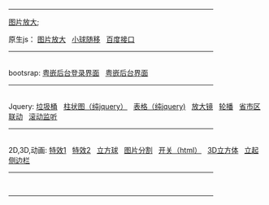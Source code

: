<hr style="border:3 double #987cb9" width="80%" color=#987cb9 SIZE=3>


[图片放大](https://zsfbest.github.io/京东放大.html?_blank);

原生js：
<a href="https://zsfbest.github.io/京东放大.html">图片放大</a>&nbsp;&nbsp;
<a href="https://zsfbest.github.io/小球移动.html">小球随移</a>&nbsp;&nbsp;
<a href="https://zsfbest.github.io/ajax/%E7%99%BE%E5%BA%A6/syfu.html">百度接口</a>&nbsp;&nbsp;
<HR style="FILTER: alpha(opacity=100,finishopacity=0,style=3)" width="80%" color=#987cb9 SIZE=3>


<br />
    bootsrap:
    <a href="https://zsfbest.github.io/bootstrap/粤嵌后台/HW/login.html" target="_blank">粤嵌后台登录界面</a>&nbsp;&nbsp;
		<a href="https://zsfbest.github.io/bootstrap/粤嵌后台/HW/list.html">粤嵌后台界面</a>&nbsp;&nbsp;
<HR style="FILTER: alpha(opacity=100,finishopacity=0,style=3)" width="80%" color=#987cb9 SIZE=3>
<br />
        Jquery:
		<a href="https://zsfbest.github.io/纯jquery/垃圾桶">垃圾桶</a>&nbsp;&nbsp;
		<a href="https://zsfbest.github.io/纯jquery/HW01.html">柱状图（纯jquery）</a>&nbsp;&nbsp;
		<a href="https://zsfbest.github.io/纯jquery/HW02.html">表格（纯jquery)</a>&nbsp;&nbsp;
		<a href="https://zsfbest.github.io/纯jquery/放大镜.html">放大镜</a>&nbsp;&nbsp;
		<a href="https://zsfbest.github.io/纯jquery/轮播.html">轮播</a>&nbsp;&nbsp;
		<a href="https://zsfbest.github.io/三级联动&交互/HW01.html">省市区联动</a>&nbsp;&nbsp;
		<a href="https://zsfbest.github.io/三级联动&交互/HW02.html">滚动监听</a>
<HR style="FILTER: alpha(opacity=100,finishopacity=0,style=3)" width="80%" color=#987cb9 SIZE=3>
<br />
        2D,3D,动画:
		<a href="https://zsfbest.github.io/合班后/circle.html">特效1</a>&nbsp;&nbsp;
		<a href="https://zsfbest.github.io/合班后/hovereffect.html">特效2</a>&nbsp;&nbsp;
		<a href="https://zsfbest.github.io/合班后/zsfcircle.html">立方球</a>&nbsp;&nbsp;
		<a href="https://zsfbest.github.io/合班后/分割.html">图片分割</a>&nbsp;&nbsp;
		<a href="https://zsfbest.github.io/合班后/开关.html">开关（html）</a>&nbsp;&nbsp;
		<a href="https://zsfbest.github.io/合班后/立方体.html">3D立方体</a>&nbsp;&nbsp;
		<a href="https://zsfbest.github.io/合班后/立起.html">立起</a>&nbsp;&nbsp;
		<a href="https://zsfbest.github.io/nav.html">侧边栏</a>
        <HR style="FILTER: alpha(opacity=100,finishopacity=0,style=3)" width="80%" color=#987cb9 SIZE=3>

<br />
<hr style="border:3 double #987cb9" width="80%" color=#987cb9 SIZE=3>
